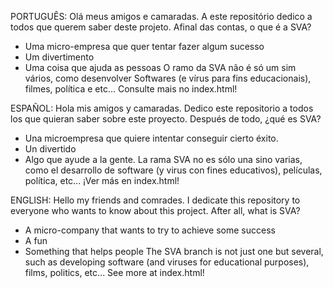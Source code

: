 PORTUGUÊS:
Olá meus amigos e camaradas. A este repositório dedico a todos que querem saber deste projeto. Afinal das contas, o que é a SVA?
- Uma micro-empresa que quer tentar fazer algum sucesso
- Um divertimento
- Uma coisa que ajuda as pessoas
O ramo da SVA não é só um sim vários, como desenvolver Softwares (e vírus para fins educacionais), filmes, política e etc... Consulte mais no index.html!

ESPAÑOL:
Hola mis amigos y camaradas. Dedico este repositorio a todos los que quieran saber sobre este proyecto. Después de todo, ¿qué es SVA?
- Una microempresa que quiere intentar conseguir cierto éxito.
- Un divertido
- Algo que ayude a la gente.
La rama SVA no es sólo una sino varias, como el desarrollo de software (y virus con fines educativos), películas, política, etc... ¡Ver más en index.html!

ENGLISH:
Hello my friends and comrades. I dedicate this repository to everyone who wants to know about this project. After all, what is SVA?
- A micro-company that wants to try to achieve some success
- A fun
- Something that helps people
The SVA branch is not just one but several, such as developing software (and viruses for educational purposes), films, politics, etc... See more at index.html!
